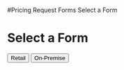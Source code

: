 #Pricing Request Forms
Select a Form
<!DOCTYPE html>
<html lang="en">
<head>
    <meta charset="UTF-8">
    <meta name="viewport" content="width=device-width, initial-scale=1.0">
</head>
<body>
    <h1>Select a Form</h1>
    <a href="https://forms.office.com/r/gum2DA1XDc"><button>Retail</button></a>
    <a href="https://forms.office.com/r/54udKT0aGm"><button>On-Premise</button></a>
</body>
</html>
